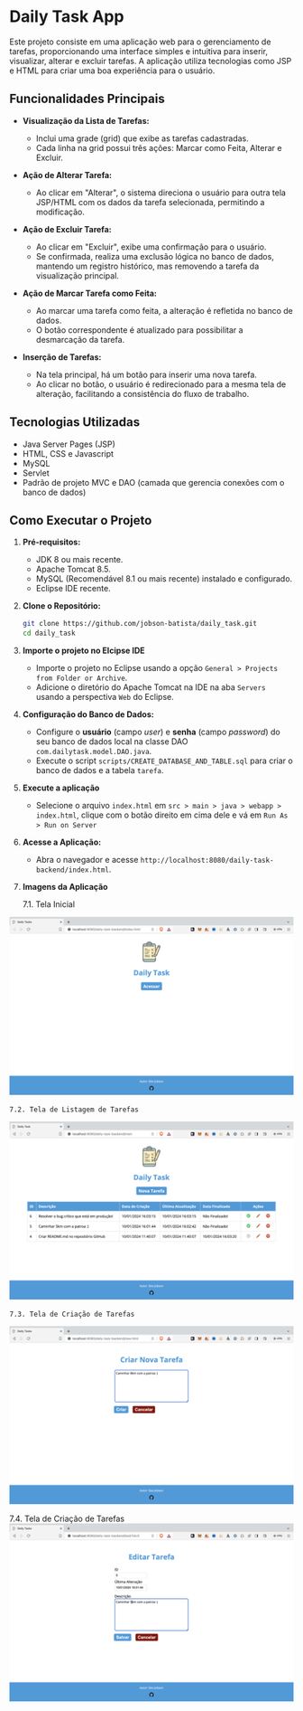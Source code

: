 # Daily Task App

Este projeto consiste em uma aplicação web para o gerenciamento de tarefas, proporcionando uma interface simples e intuitiva para inserir, visualizar, alterar e excluir tarefas. A aplicação utiliza tecnologias como JSP e HTML para criar uma boa experiência para o usuário.

## Funcionalidades Principais

- **Visualização da Lista de Tarefas:**
  - Inclui uma grade (grid) que exibe as tarefas cadastradas.
  - Cada linha na grid possui três ações: Marcar como Feita, Alterar e Excluir.

- **Ação de Alterar Tarefa:**
  - Ao clicar em "Alterar", o sistema direciona o usuário para outra tela JSP/HTML com os dados da tarefa selecionada, permitindo a modificação.

- **Ação de Excluir Tarefa:**
  - Ao clicar em "Excluir", exibe uma confirmação para o usuário.
  - Se confirmada, realiza uma exclusão lógica no banco de dados, mantendo um registro histórico, mas removendo a tarefa da visualização principal.

- **Ação de Marcar Tarefa como Feita:**
  - Ao marcar uma tarefa como feita, a alteração é refletida no banco de dados.
  - O botão correspondente é atualizado para possibilitar a desmarcação da tarefa.

- **Inserção de Tarefas:**
  - Na tela principal, há um botão para inserir uma nova tarefa.
  - Ao clicar no botão, o usuário é redirecionado para a mesma tela de alteração, facilitando a consistência do fluxo de trabalho.

## Tecnologias Utilizadas

- Java Server Pages (JSP)
- HTML, CSS e Javascript
- MySQL
- Servlet
- Padrão de projeto MVC e DAO (camada que gerencia conexões com o banco de dados)

## Como Executar o Projeto

1. **Pré-requisitos:**
   - JDK 8 ou mais recente.
   - Apache Tomcat 8.5.
   - MySQL (Recomendável 8.1 ou mais recente) instalado e configurado.
   - Eclipse IDE recente.

2. **Clone o Repositório:**
   ```bash
   git clone https://github.com/jobson-batista/daily_task.git
   cd daily_task
   ```

3. **Importe o projeto no Elcipse IDE**
   - Importe o projeto no Eclipse usando a opção `General > Projects from Folder or Archive`.
   - Adicione o diretório do Apache Tomcat na IDE na aba `Servers` usando a perspectiva `Web` do Eclipse.

4. **Configuração do Banco de Dados:**
   - Configure o **usuário** (campo *user*) e **senha** (campo *password*) do seu banco de dados local na classe DAO `com.dailytask.model.DAO.java`.
   - Execute o script `scripts/CREATE_DATABASE_AND_TABLE.sql` para criar o banco de dados e a tabela `tarefa`.

5. **Execute a aplicação**
   - Selecione o arquivo `index.html` em `src > main > java > webapp > index.html`, clique com o botão direito em cima dele e vá em `Run As > Run on Server`

6. **Acesse a Aplicação:**
   - Abra o navegador e acesse `http://localhost:8080/daily-task-backend/index.html`.

7. **Imagens da Aplicação**

	7.1. Tela Inicial
  <img src="screenshots/home.png">
   
	7.2. Tela de Listagem de Tarefas
  <img src="screenshots/list.png">

	7.3. Tela de Criação de Tarefas
  <img src="screenshots/create.png">

  7.4. Tela de Criação de Tarefas
  <img src="screenshots/edit.png">


  



   
